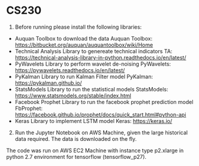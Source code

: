 # CS230
1. Before running please install the following libraries:
  - Auquan Toolbox to download the data
    Auquan Toolbox: https://bitbucket.org/auquan/auquantoolbox/wiki/Home
  - Technical Analysis Library to genereate technical indicators
    TA: https://technical-analysis-library-in-python.readthedocs.io/en/latest/
  - PyWavelets Library to perform wavelet de-noising
    PyWavelets: https://pywavelets.readthedocs.io/en/latest/
  - PyKalman Library to run Kalman Filter model
    PyKalman: https://pykalman.github.io/
  - StatsModels Library to run the statistical models
    StatsModels: https://www.statsmodels.org/stable/index.html
  - Facebook Prophet Library to run the facebook prophet prediction model
    FbProphet: https://facebook.github.io/prophet/docs/quick_start.html#python-api
  - Keras Library to implement LSTM model
    Keras: https://keras.io/

2. Run the Jupyter Notebook on AWS Machine, given the large historical data required. 
The data is downloaded on the fly. 

The code was run on AWS EC2 Machine with instance type p2.xlarge in python 2.7 environment for tensorflow (tensorflow_p27).
